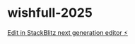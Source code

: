 # wishfull-2025

[Edit in StackBlitz next generation editor ⚡️](https://stackblitz.com/~/github.com/cbejensen/wishfull-2025)
